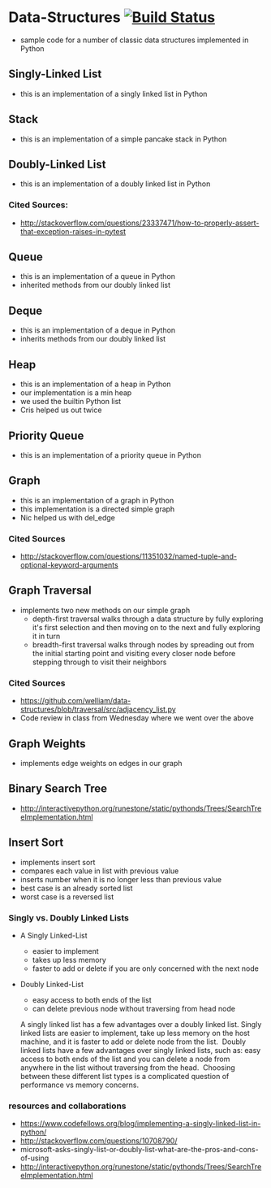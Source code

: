 # Data-Structures  [![Build Status](https://travis-ci.org/vbenavente/data-structures.svg?branch=master)](https://travis-ci.org/vbenavente/data-structures)
- sample code for a number of classic data structures implemented in Python  

## Singly-Linked List  
- this is an implementation of a singly linked list in Python  

## Stack  
- this is an implementation of a simple pancake stack in Python  

## Doubly-Linked List  
- this is an implementation of a doubly linked list in Python  

### Cited Sources:  
  - http://stackoverflow.com/questions/23337471/how-to-properly-assert-that-exception-raises-in-pytest  

## Queue  
- this is an implementation of a queue in Python  
- inherited methods from our doubly linked list  

## Deque
 - this is an implementation of a deque in Python  
 - inherits methods from our doubly linked list  

## Heap
 - this is an implementation of a heap in Python  
 - our implementation is a min heap  
 - we used the builtin Python list  
 - Cris helped us out twice  

## Priority Queue  
 - this is an implementation of a priority queue in Python  

## Graph  
- this is an implementation of a graph in Python  
- this implementation is a directed simple graph  
- Nic helped us with del_edge  

### Cited Sources
  - http://stackoverflow.com/questions/11351032/named-tuple-and-optional-keyword-arguments  

## Graph Traversal  
- implements two new methods on our simple graph  
  - depth-first traversal walks through a data structure by fully exploring it's first selection and then moving on to the next and fully exploring it in turn  
  - breadth-first traversal walks through nodes by spreading out from the initial starting point and visiting every closer node before stepping through to visit their neighbors  

### Cited Sources  
  - https://github.com/welliam/data-structures/blob/traversal/src/adjacency_list.py  
  - Code review in class from Wednesday where we went over the above  

## Graph Weights
- implements edge weights on edges in our graph  

## Binary Search Tree  
- http://interactivepython.org/runestone/static/pythonds/Trees/SearchTreeImplementation.html  

## Insert Sort  
- implements insert sort  
- compares each value in list with previous value
- inserts number when it is no longer less than previous value  
- best case is an already sorted list  
- worst case is a reversed list

### Singly vs. Doubly Linked Lists  
- A Singly Linked-List  
  - easier to implement  
  - takes up less memory  
  - faster to add or delete if you are only concerned with the next node   
- Doubly Linked-List  
  - easy access to both ends of the list  
  - can delete previous node without traversing from head node  

  A singly linked list has a few advantages over a doubly linked list.  Singly linked lists are easier to implement, take up less memory on the host machine, and it is faster to add or delete node from the list.  Doubly linked lists have a few advantages over singly linked lists, such as: easy access to both ends of the list and you can delete a node from anywhere in the list without traversing from the head.  Choosing between these different list types is a complicated question of performance vs memory concerns.  


### resources and collaborations  
- https://www.codefellows.org/blog/implementing-a-singly-linked-list-in-python/  
- http://stackoverflow.com/questions/10708790/  
- microsoft-asks-singly-list-or-doubly-list-what-are-the-pros-and-cons-of-using  
- http://interactivepython.org/runestone/static/pythonds/Trees/SearchTreeImplementation.html
